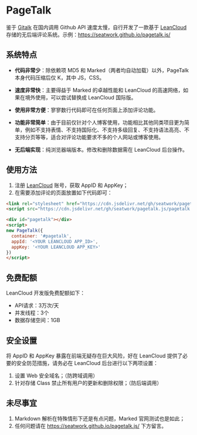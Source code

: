# PageTalk
鉴于 [Gitalk](https://gitalk.github.io/) 在国内调用 Github API 速度太慢，自行开发了一款基于 [LeanCloud](https://leancloud.cn/) 存储的无后端评论系统。示例：https://seatwork.github.io/pagetalk.js/

## 系统特点

- **代码非常少**：除依赖项 MD5 和 Marked（两者均自动加载）以外，PageTalk 本身代码压缩后仅 K，其中 JS，CSS。

- **速度非常快**：主要得益于 Marked 的卓越性能和 LeanCloud 的高速网络，如果在境外使用，可以尝试替换成 LeanCloud 国际版。

- **使用非常方便**：寥寥数行代码即可在任何页面上添加评论功能。

- **功能非常简单**：由于目前仅针对个人博客使用，功能相比其他同类项目更为简单，例如不支持表情、不支持国际化、不支持多级回复、不支持语法高亮、不支持分页等等，适合对评论功能要求不多的个人网站或博客使用。

- **无后端实现**：纯浏览器端版本。修改和删除数据需在 LeanCloud 后台操作。

## 使用方法

1. 注册 [LeanCloud](https://leancloud.cn/) 账号，获取 AppID 和 AppKey；
2. 在需要添加评论的页面放置如下代码即可：
```html
<link rel="stylesheet" href="https://cdn.jsdelivr.net/gh/seatwork/pagetalk.js/pagetalk.min.css"/>
<script src="https://cdn.jsdelivr.net/gh/seatwork/pagetalk.js/pagetalk.min.js"></script>

<div id="pagetalk"></div>
<script>
new PageTalk({
  container: '#pagetalk',
  appId: '<YOUR LEANCLOUD APP_ID>',
  appKey: '<YOUR LEANCLOUD APP_KEY>'
})
</script>
```

## 免费配额

LeanCloud 开发版免费配额如下：
- API请求：3万次/天 
- 并发线程：3个
- 数据存储空间：1GB

## 安全设置

将 AppID 和 AppKey 暴露在前端无疑存在巨大风险，好在 LeanCloud 提供了必要的安全防范措施，请务必在 LeanCloud 后台进行以下两项设置：
1. 设置 Web 安全域名；（防跨域调用）
2. 针对存储 Class 禁止所有用户的更新和删除权限；（防后端调用）

## 未尽事宜

1. Markdown 解析在特殊情形下还是有点问题，Marked 官网测试也是如此；
2. 任何问题请在 https://seatwork.github.io/pagetalk.js/ 下方留言。
